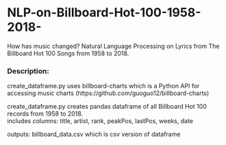 # NLP-on-Billboard-Hot-100-1958-2018-
How has music changed? Natural Language Processing on Lyrics from The Billboard Hot 100 Songs from 1958 to 2018.

<h3>Description:</h3>

<p>create_dataframe.py uses billboard-charts which is a Python API for accessing music charts (https://github.com/guoguo12/billboard-charts)</p>
<p>create_dataframe.py creates pandas dataframe of all Billboard Hot 100 records from 1958 to 2018.
  <br/>includes columns: title, artist, rank, peakPos, lastPos, weeks, date</p>
  
<p>outputs: billboard_data.csv which is csv version of dataframe</p>

